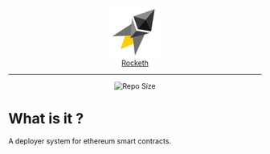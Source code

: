 


<div align="center">
<img alt="Rocketh Logo" src="./public/logo.svg" width="100"><br/>
  <a href="https://rocketh.dev">Rocketh</a>
<hr/>

<img src="https://img.shields.io/github/repo-size/wighawag/rocketh" alt="Repo Size">

</div>

<h1>What is it ?</h1

A deployer system for ethereum smart contracts.
